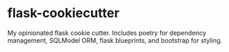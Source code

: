 # flask-cookiecutter
My opinionated flask cookie cutter. Includes poetry for dependency management, SQLModel ORM, flask blueprints,  and bootstrap for styling.
